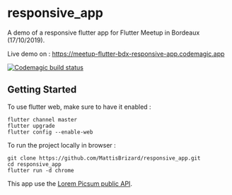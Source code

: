 # responsive_app

A demo of a responsive flutter app for Flutter Meetup in Bordeaux (17/10/2019).

Live demo on : https://meetup-flutter-bdx-responsive-app.codemagic.app

[![Codemagic build status](https://api.codemagic.io/apps/5da771ec9f20ef7b1ada8b5c/5da771ec9f20ef7b1ada8b5b/status_badge.svg)](https://codemagic.io/apps/5da771ec9f20ef7b1ada8b5c/5da771ec9f20ef7b1ada8b5b/latest_build)

## Getting Started

To use flutter web, make sure to have it enabled :

```
flutter channel master
flutter upgrade
flutter config --enable-web
```

To run the project locally in browser :

```
git clone https://github.com/MattisBrizard/responsive_app.git
cd responsive_app
flutter run -d chrome
```

This app use the [Lorem Picsum public API](https://picsum.photos/).
